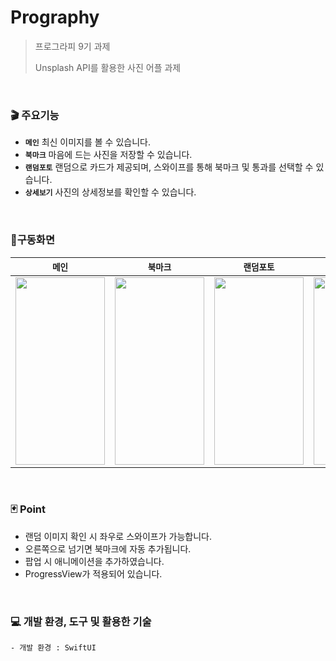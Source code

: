 # Prography

> 프로그라피 9기 과제
> 
> Unsplash API를 활용한 사진 어플 과제

<br>

### 🎬 주요기능
- **`메인`** 최신 이미지를 볼 수 있습니다.
- **`북마크`** 마음에 드는 사진을 저장할 수 있습니다.
- **`랜덤포토`** 랜덤으로 카드가 제공되며, 스와이프를 통해 북마크 및 통과를 선택할 수 있습니다.
- **`상세보기`** 사진의 상세정보를 확인할 수 있습니다.

<br>

### 📱구동화면
| **`메인`** | **`북마크`** | **`랜덤포토`** | **`상세보기`** |
| ---- | ---- | ---- | ---- |
| <img src="https://private-user-images.githubusercontent.com/110394722/302259188-c3290c9e-8fc2-4702-9379-7a2d6ff79448.PNG?jwt=eyJhbGciOiJIUzI1NiIsInR5cCI6IkpXVCJ9.eyJpc3MiOiJnaXRodWIuY29tIiwiYXVkIjoicmF3LmdpdGh1YnVzZXJjb250ZW50LmNvbSIsImtleSI6ImtleTUiLCJleHAiOjE3MDcxMjk2OTEsIm5iZiI6MTcwNzEyOTM5MSwicGF0aCI6Ii8xMTAzOTQ3MjIvMzAyMjU5MTg4LWMzMjkwYzllLThmYzItNDcwMi05Mzc5LTdhMmQ2ZmY3OTQ0OC5QTkc_WC1BbXotQWxnb3JpdGhtPUFXUzQtSE1BQy1TSEEyNTYmWC1BbXotQ3JlZGVudGlhbD1BS0lBVkNPRFlMU0E1M1BRSzRaQSUyRjIwMjQwMjA1JTJGdXMtZWFzdC0xJTJGczMlMkZhd3M0X3JlcXVlc3QmWC1BbXotRGF0ZT0yMDI0MDIwNVQxMDM2MzFaJlgtQW16LUV4cGlyZXM9MzAwJlgtQW16LVNpZ25hdHVyZT02NTExNjFhMjg2ZmExOTZhMDczNTJhOTE4NGE3ZjhlNjU3M2IwZjY2MWRjMmNkMTUyNDFkZGVlMDE3NmRiOGM3JlgtQW16LVNpZ25lZEhlYWRlcnM9aG9zdCZhY3Rvcl9pZD0wJmtleV9pZD0wJnJlcG9faWQ9MCJ9.k5o6cG6QZBDm6BghxzGX-MyQyIJSwt6hYKjtsCf1yqA" width="143" height="300"> | <img src="https://private-user-images.githubusercontent.com/110394722/302258989-41e1afab-4164-45a4-bb52-20e2b9a2bfea.PNG?jwt=eyJhbGciOiJIUzI1NiIsInR5cCI6IkpXVCJ9.eyJpc3MiOiJnaXRodWIuY29tIiwiYXVkIjoicmF3LmdpdGh1YnVzZXJjb250ZW50LmNvbSIsImtleSI6ImtleTUiLCJleHAiOjE3MDcxMjk2NDYsIm5iZiI6MTcwNzEyOTM0NiwicGF0aCI6Ii8xMTAzOTQ3MjIvMzAyMjU4OTg5LTQxZTFhZmFiLTQxNjQtNDVhNC1iYjUyLTIwZTJiOWEyYmZlYS5QTkc_WC1BbXotQWxnb3JpdGhtPUFXUzQtSE1BQy1TSEEyNTYmWC1BbXotQ3JlZGVudGlhbD1BS0lBVkNPRFlMU0E1M1BRSzRaQSUyRjIwMjQwMjA1JTJGdXMtZWFzdC0xJTJGczMlMkZhd3M0X3JlcXVlc3QmWC1BbXotRGF0ZT0yMDI0MDIwNVQxMDM1NDZaJlgtQW16LUV4cGlyZXM9MzAwJlgtQW16LVNpZ25hdHVyZT1hMmM5MjlkZDJlM2QxMWJiODQ4ZmFhYjNhOWI0YTNkNWVhNzE1ZWI4YjJiNWU4ODAzYTUyZmI2MzExZjBmMDdlJlgtQW16LVNpZ25lZEhlYWRlcnM9aG9zdCZhY3Rvcl9pZD0wJmtleV9pZD0wJnJlcG9faWQ9MCJ9.qwnAEzN5ZmXLs7XcP6R5JIRSKCpnkNKTaheHxBKNDIs" width="143" height="300"> | <img src="https://private-user-images.githubusercontent.com/110394722/302258934-25f2e9b9-c890-4a6f-a566-62966f66ee71.PNG?jwt=eyJhbGciOiJIUzI1NiIsInR5cCI6IkpXVCJ9.eyJpc3MiOiJnaXRodWIuY29tIiwiYXVkIjoicmF3LmdpdGh1YnVzZXJjb250ZW50LmNvbSIsImtleSI6ImtleTUiLCJleHAiOjE3MDcxMjk2OTAsIm5iZiI6MTcwNzEyOTM5MCwicGF0aCI6Ii8xMTAzOTQ3MjIvMzAyMjU4OTM0LTI1ZjJlOWI5LWM4OTAtNGE2Zi1hNTY2LTYyOTY2ZjY2ZWU3MS5QTkc_WC1BbXotQWxnb3JpdGhtPUFXUzQtSE1BQy1TSEEyNTYmWC1BbXotQ3JlZGVudGlhbD1BS0lBVkNPRFlMU0E1M1BRSzRaQSUyRjIwMjQwMjA1JTJGdXMtZWFzdC0xJTJGczMlMkZhd3M0X3JlcXVlc3QmWC1BbXotRGF0ZT0yMDI0MDIwNVQxMDM2MzBaJlgtQW16LUV4cGlyZXM9MzAwJlgtQW16LVNpZ25hdHVyZT1kMTc3ZTA3NDEwMjVlZDA0YTBmOGQ0YzgzNjJjYWJjNTY3Y2IxNjA2MWFmZTBiNTI2NzNiMDQ3M2NhMGIxZjZkJlgtQW16LVNpZ25lZEhlYWRlcnM9aG9zdCZhY3Rvcl9pZD0wJmtleV9pZD0wJnJlcG9faWQ9MCJ9.nGBTNn8TwYMFQ2-huMg2j0rv8yTCPEtIKFukxDHAaoc" width="143" height="300"> | <img src="https://private-user-images.githubusercontent.com/110394722/302259100-2c482ad0-65e5-4121-bba6-60fe3bad3c38.PNG?jwt=eyJhbGciOiJIUzI1NiIsInR5cCI6IkpXVCJ9.eyJpc3MiOiJnaXRodWIuY29tIiwiYXVkIjoicmF3LmdpdGh1YnVzZXJjb250ZW50LmNvbSIsImtleSI6ImtleTUiLCJleHAiOjE3MDcxMjk2NzMsIm5iZiI6MTcwNzEyOTM3MywicGF0aCI6Ii8xMTAzOTQ3MjIvMzAyMjU5MTAwLTJjNDgyYWQwLTY1ZTUtNDEyMS1iYmE2LTYwZmUzYmFkM2MzOC5QTkc_WC1BbXotQWxnb3JpdGhtPUFXUzQtSE1BQy1TSEEyNTYmWC1BbXotQ3JlZGVudGlhbD1BS0lBVkNPRFlMU0E1M1BRSzRaQSUyRjIwMjQwMjA1JTJGdXMtZWFzdC0xJTJGczMlMkZhd3M0X3JlcXVlc3QmWC1BbXotRGF0ZT0yMDI0MDIwNVQxMDM2MTNaJlgtQW16LUV4cGlyZXM9MzAwJlgtQW16LVNpZ25hdHVyZT1iOWYyYjYzYzliYjA1NjJjN2Y3ZDdhODY2MjlmMWY3ZGI3YzQ0MzM5ZDgxNTUyY2ZlODJiM2EwN2Q4MWIzMzI0JlgtQW16LVNpZ25lZEhlYWRlcnM9aG9zdCZhY3Rvcl9pZD0wJmtleV9pZD0wJnJlcG9faWQ9MCJ9.S9eFgpowGkUSz4GyRxNCRwDynGBZkC9BWBikwpWZ_zU" width="143" height="300"> |




<br>

### 🃏 Point
- 랜덤 이미지 확인 시 좌우로 스와이프가 가능합니다.
- 오른쪽으로 넘기면 북마크에 자동 추가됩니다. 
- 팝업 시 애니메이션을 추가하였습니다.
- ProgressView가 적용되어 있습니다.


<br>


### 💻 개발 환경, 도구 및 활용한 기술
```
- 개발 환경 : SwiftUI
```
